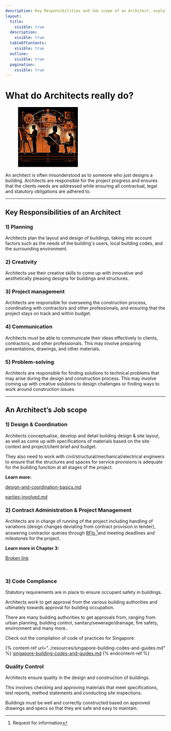 ```yaml
---
description: Key Responsibilities and Job scope of an Architect, explained.
layout:
  title:
    visible: true
  description:
    visible: true
  tableOfContents:
    visible: true
  outline:
    visible: true
  pagination:
    visible: true
---
```


# What do Architects really do?

<div align="left"><figure><img src="../.gitbook/assets/Architect jobscope.png" alt="" width="188"><figcaption></figcaption></figure></div>

An architect is often misunderstood as to someone who just designs a building.  Architects are responsible for the project progress and ensures that the clients needs are addressed while ensuring all contractual, legal and statutory obligations are adhered to.

***

## K**ey Responsibilities of an Architect**

### **1) Planning**

Architects plan the layout and design of buildings, taking into account factors such as the needs of the building's users, local building codes, and the surrounding environment.

### **2) Creativity**

Architects use their creative skills to come up with innovative and aesthetically pleasing designs for buildings and structures.

### **3) Project management**

Architects are responsible for overseeing the construction process, coordinating with contractors and other professionals, and ensuring that the project stays on track and within budget.

### **4) Communication**

Architects must be able to communicate their ideas effectively to clients, contractors, and other professionals. This may involve preparing presentations, drawings, and other materials.

### 5) **Problem-solving**

Architects are responsible for finding solutions to technical problems that may arise during the design and construction process. This may involve coming up with creative solutions to design challenges or finding ways to work around construction issues.

***

## **An Architect’s Job scope**⠀⠀

### **1) Design & Coordination**

Architects conceptualise, develop and detail building design & site layout, as well as come up with specifications of materials based on the site context and project/client brief and budget.

They also need to work with civil/structural/mechanical/electrical engineers to ensure that the structures and spaces for service provisions is adequate for the building function at all stages of the project.⠀

**Learn more:**

[design-and-coordination-basics.md](design-and-coordination-basics.md "mention")⠀⠀⠀⠀⠀⠀⠀⠀

[parties-involved.md](parties-involved.md "mention")

###

### **2) Contract Administration & Project Management**

Architects are in charge of running of the project including handling of variations (design changes deviating from contract provision in tender), answering contractor queries through [RFIs ](#user-content-fn-1)[^1]and meeting deadlines and milestones for the project.⠀⠀⠀⠀⠀⠀⠀⠀⠀

**Learn more in Chapter 3:**

[Broken link](broken-reference "mention")

⠀⠀⠀⠀⠀⠀⠀⠀⠀

### **3) Code Compliance**

Statutory requirements are in place to ensure occupant safety in buildings.

Architects work to get approval from the various building authorities and ultimately towards approval for building occupation.

There are many building authorities to get approvals from, ranging from urban planning, building control, sanitary/sewerage/drainage, fire safety, environment and many more..

Check out the compilation of code of practices for Singapore:

{% content-ref url="../resources/singapore-building-codes-and-guides.md" %}
[singapore-building-codes-and-guides.md](../resources/singapore-building-codes-and-guides.md)
{% endcontent-ref %}

### **Quality Control**

Architects ensure quality in the design and construction of buildings.

This involves checking and approving materials that meet specifications, test reports, method statements and conducting site inspections.

Buildings must be well and correctly constructed based on approved drawings and specs so that they are safe and easy to maintain.

[^1]: Request for information
